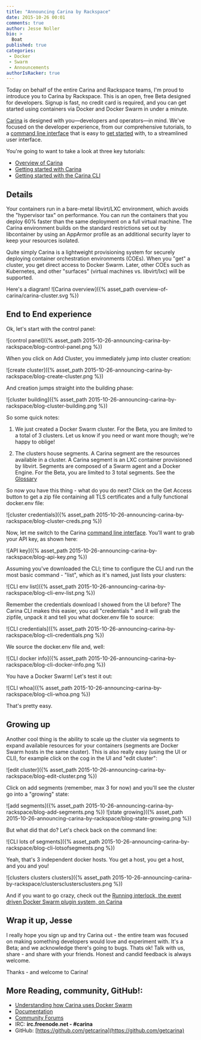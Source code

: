 ```yaml
---
title: "Announcing Carina by Rackspace"
date: 2015-10-26 00:01
comments: true
author: Jesse Noller
bio: >
  Boat
published: true
categories:
 - Docker
 - Swarm
 - Announcements
authorIsRacker: true
---
```


Today on behalf of the entire Carina and Rackspace teams, I'm proud to introduce you to Carina by Rackspace. This is an open, free Beta designed for developers. Signup is fast, no credit card is required, and you can get started using containers via Docker and Docker Swarm in under a minute.

[Carina] is designed with you—developers and operators—in mind. We've focused on the developer experience, from our comprehensive tutorials, to a [command line interface] that is easy to [get started] with, to a streamlined user interface.

You're going to want to take a look at three key tutorials:

* [Overview of Carina]({{site.baseurl}}/docs/overview-of-carina/)
* [Getting started with Carina]({{site.baseurl}}/docs/tutorials/getting-started-on-carina/)
* [Getting started with the Carina CLI]({{site.baseurl}}/docs/tutorials/getting-started-carina-cli/)

## Details
Your containers run in a bare-metal libvirt/LXC environment, which avoids the "hypervisor tax" on performance. You can run the containers that you deploy 60% faster than the same deployment on a full virtual machine. The Carina environment builds on the standard restrictions set out by libcontainer by using an AppArmor profile as an additional security layer to keep your resources isolated.

Quite simply Carina is a lightweight provisioning system for securely deploying container orchestration environments (COEs). When you "get" a cluster, you get direct access to Docker Swarm. Later, other COEs such as Kubernetes, and other "surfaces" (virtual machines vs. libvirt/lxc) will be supported.

Here's a diagram!
![Carina overview]({% asset_path overview-of-carina/carina-cluster.svg %})



## End to End experience

Ok, let's start with the control panel:

![control panel]({% asset_path 2015-10-26-announcing-carina-by-rackspace/blog-control-panel.png %})

When you click on Add Cluster, you immediately jump into cluster creation:

![create cluster]({% asset_path 2015-10-26-announcing-carina-by-rackspace/blog-create-cluster.png %})

And creation jumps straight into the building phase:

![cluster building]({% asset_path 2015-10-26-announcing-carina-by-rackspace/blog-cluster-building.png %})

So some quick notes:

1.	We just created a Docker Swarm cluster. For the Beta, you are limited to a total of 3 clusters. Let us know if you need or want more though; we're happy to oblige!

2.	The clusters house segments. A Carina segment are the resources available in a cluster. A Carina segment is an LXC container provisioned by libvirt. Segments are composed of a Swarm agent and a Docker Engine. For the Beta, you are limited to 3 total segments. See the [Glossary]

So now you have this thing - what do you do next? Click on the Get Access button to get a zip file containing all TLS certificates and a fully functional docker.env file:

![cluster credentials]({% asset_path 2015-10-26-announcing-carina-by-rackspace/blog-cluster-creds.png %})

Now, let me switch to the Carina [command line interface]. You’ll want to grab your API key, as shown here:

![API key]({% asset_path 2015-10-26-announcing-carina-by-rackspace/blog-api-key.png %})

Assuming you've downloaded the CLI; time to configure the CLI and run the most basic command - "list", which as it's named, just lists your clusters:

![CLI env list]({% asset_path 2015-10-26-announcing-carina-by-rackspace/blog-cli-env-list.png %})

Remember the credentials download I showed from the UI before? The Carina CLI makes this easier, you call "credentials <clustername>" and it will grab the zipfile, unpack it and tell you what docker.env file to source:

![CLI credentials]({% asset_path 2015-10-26-announcing-carina-by-rackspace/blog-cli-credentials.png %})

We source the docker.env file and, well:

![CLI docker info]({% asset_path 2015-10-26-announcing-carina-by-rackspace/blog-cli-docker-info.png %})

You have a Docker Swarm! Let's test it out:

![CLI whoa]({% asset_path 2015-10-26-announcing-carina-by-rackspace/blog-cli-whoa.png %})

That's pretty easy.

## Growing up

Another cool thing is the ability to scale up the cluster via segments to expand available resources for your containers (segments are Docker Swarm hosts in the same cluster). This is also really easy (using the UI or CLI), for example click on the cog in the UI and "edit cluster":

![edit cluster]({% asset_path 2015-10-26-announcing-carina-by-rackspace/blog-edit-cluster.png %})

Click on add segments (remember, max 3 for now) and you'll see the cluster go into a "growing" state:

![add segments]({% asset_path 2015-10-26-announcing-carina-by-rackspace/blog-add-segments.png %})
![state growing]({% asset_path 2015-10-26-announcing-carina-by-rackspace/blog-state-growing.png %})

But what did that do? Let's check back on the command line:

![CLI lots of segments]({% asset_path 2015-10-26-announcing-carina-by-rackspace/blog-cli-lotsofsegments.png %})

Yeah, that's 3 independent docker hosts. You get a host, you get a host, and you and you!

![clusters clusters clusters]({% asset_path 2015-10-26-announcing-carina-by-rackspace/clustersclustersclusters.png %})

And if you want to go crazy, check out the [Running interlock, the event driven Docker Swarm plugin system, on Carina](https://getcarina.com/docs/tutorials/interlock-on-carina/)

## Wrap it up, Jesse

I really hope you sign up and try Carina out - the entire team was focused on making something developers would love and experiment with. It's a Beta; and we acknowledge there's going to bugs. Thats ok! Talk with us, share - and share with your friends. Honest and candid feedback is always welcome.

Thanks - and welcome to Carina!

## More Reading, community, GitHub!:
* [Understanding how Carina uses Docker Swarm](https://getcarina.com/docs/tutorials/docker-swarm-carina/)
* [Documentation](https://getcarina.com/docs/)
* [Community Forums](https://community.getcarina.com/)
* IRC: **irc.freenode.net - #carina**
* GitHub: [https://github.com/getcarina](https://github.com/getcarina)





[carina]: https://getcarina.com
[tutorials]: https://getcarina.com/docs
[command line interface]: https://github.com/getcarina/carina/releases
[get started]: https://getcarina.com/docs/tutorials/getting-started-carina-cli/
[glossary]: https://getcarina.com/docs/references/glossary/

